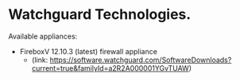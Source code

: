 # Watchguard Technologies. 



Available appliances: 

- FireboxV 12.10.3 (latest) firewall appliance
  - (link: https://software.watchguard.com/SoftwareDownloads?current=true&familyId=a2R2A000001YGvTUAW)
 
